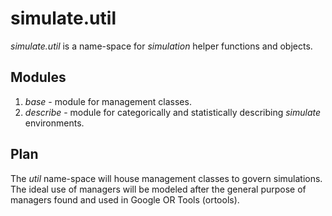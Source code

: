 # simulate.util
*simulate.util* is a name-space for *simulation* helper functions and objects.

## Modules
1. *base* - module for management classes.
1. *describe* - module for categorically and statistically describing *simulate*
environments.


## Plan
The *util* name-space will house management classes to govern simulations. The
ideal use of managers will be modeled after the general purpose of managers
found and used in Google OR Tools (ortools).

